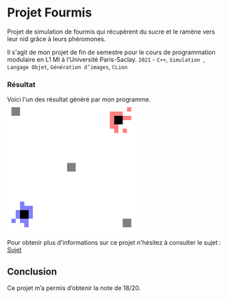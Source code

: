 # Projet Fourmis
Projet de simulation de fourmis qui récupèrent du sucre et le ramène vers leur nid grâce à leurs phéromones.

Il s'agit de mon projet de fin de semestre pour le cours de programmation modulaire en L1 MI à l’Université Paris-Saclay.
`2021` - `C++`, `Simulation `, `Langage Objet`, `Génération d’images`, `CLion`

### Résultat
Voici l'un des résultat généré par mon programme.
![ Résultat](img/movie.gif)

Pour obtenir plus d'informations sur ce projet n'hésitez à consulter le sujet : [Sujet](https://github.com/Julien-LG/Projet-Fourmis/blob/main/projet_fourmis.pdf)

## Conclusion

Ce projet m’a permis d’obtenir la note de 18/20.
